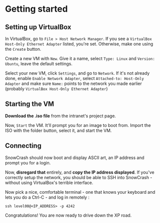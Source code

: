 # Getting started

## Setting up VirtualBox

In VirtualBox, go to `File > Host Network Manager`. If you see a `VirtualBox Host-Only Ethernet Adapter` listed, you're set. Otherwise, make one using the `Create` button.

Create a new VM with `New`. Give it a name, select `Type: Linux` and `Version: Ubuntu`, leave the default settings.

Select your new VM, click `Settings`, and go to `Network`. If it's not already done, enable `Enable Network Adapter`, select `Attached-to: Host-Only Adapter` and make sure `Name:` points to the network you made earlier (probably `VirtualBox Host-Only Ethernet Adapter`)

## Starting the VM

**Download the .iso file** from the intranet's project page.

Now, `Start` the VM. It'll prompt you for an image to boot from. Import the ISO with the folder button, select it, and start the VM.

## Connecting

SnowCrash should now boot and display ASCII art, an IP address and prompt you for a login.

Now, **disregard that** entirely, and **copy the IP address displayed**. If you've correctly setup the network, you should be able to SSH into SnowCrash - without using VirtualBox's terrible interface.

Now pick a nice, comfortable terminal - one that knows your keyboard and lets you do a Ctrl-C - and log in remotely :

```
ssh level00@<IP_ADDRESS> -p 4242
```

Congratulations! You are now ready to drive down the XP road.